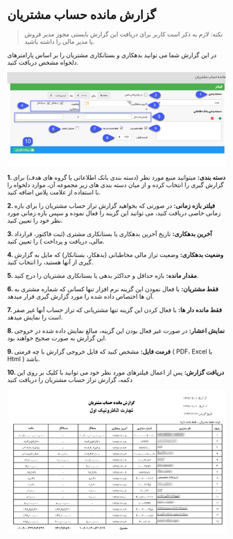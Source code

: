 # گزارش مانده حساب مشتریان

> نکته: لازم به ذکر است کاربر برای دریافت این گزارش بایستی مجوز مدیر فروش یا مدیر مالی را داشته باشید.


در این گزارش شما می توانید بدهکاری و بستانکاری مشتریان را بر اساس پارامترهای دلخواه مشخص دریافت کنید. 

![](Balance.png)

**1. دسته بندی:** میتوانید منبع مورد نظر (دسته بندی بانک اطلاعاتی یا گروه های هدف) برای گزارش گیری را انتخاب کرده و از میان دسته بندی های زیر مجموعه آن، موارد دلخواه را با استفاده از علامت پلاس اضافه کنید.

**2. فیلتر بازه زمانی:** در صورتی که بخواهید گزارش تراز حساب مشتریان را برای بازه زمانی خاصی دریافت کنید، می توانید این گزینه را فعال نموده و سپس بازه زمانی مورد نظر خود را تعیین کنید.

**3. آخرین بدهکاری:** تاریخ آخرین بدهکاری یا بستانکاری مشتری (ثبت فاکتور، قرارداد مالی، دریافت و پرداخت ) را تعیین کنید.

**4. وضعیت بدهکاری:** وضعیت تراز مالی مخاطبانی (بدهکار، بستانکار) که مایل به گزارش گیری از آنها هستید، را انتخاب کنید.

**5. مقدار مانده:** بازه حداقل و حداکثر بدهی یا بستانکاری مشتریان را درج کنید.

**6. فقط مشتریان:** با فعال نمودن این گزینه نرم افزار تنها کسانی که شماره مشتری به آن ها اختصاص داده شده را مورد گزارش گیری قرار میدهد.

**7. فقط مانده دار ها:** با فعال کردن این گزینه تنها مشتریانی که تراز حساب آنها غیر صفر است را نمایش میدهد.

**8.  نمایش اعشار:** در صورت غیر فعال بودن این گزینه، مبالغ نمایش داده شده در خروجی این گزارش به صورت صحیح خواهند بود.

**9. فرمت فایل:** مشخص کنید که فایل خروجی گزارش با چه فرمتی ( PDF، Excel یا Html ) باشد.

**10. دریافت گزارش:** پس از اعمال فیلترهای مورد نظر خود می توانید با کلیک بر روی این دکمه، گزارش تراز حساب مشتریان را دریافت کنید

![](Balance2.png)


